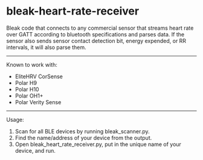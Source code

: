 # bleak-heart-rate-receiver
Bleak code that connects to any commercial sensor that streams heart rate over GATT according to bluetooth specifications and parses data.
If the sensor also sends sensor contact detection bit, energy expended, or RR intervals, it will also parse them.

---
Known to work with:
- EliteHRV CorSense
- Polar H9
- Polar H10
- Polar OH1+
- Polar Verity Sense

---
Usage:
1. Scan for all BLE devices by running bleak_scanner.py.
2. Find the name/address of your device from the output.
1. Open bleak_heart_rate_receiver.py, put in the unique name of your device, and run.
